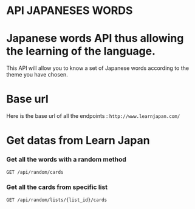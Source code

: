# API JAPANESES WORDS

# Japanese words API thus allowing the learning of the language.

This API will allow you to know a set of Japanese words according to the theme you have chosen.

# Base url

Here is the base url of all the endpoints : `http://www.learnjapan.com/`

# Get datas from Learn Japan

### Get all the words with a random method

```
GET /api/random/cards
```

### Get all the cards from specific list

```
GET /api/random/lists/{list_id}/cards
```

